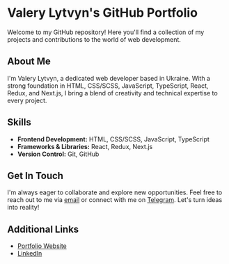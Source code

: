 # Valery Lytvyn's GitHub Portfolio

Welcome to my GitHub repository! Here you'll find a collection of my projects and contributions to the world of web development.

## About Me

I'm Valery Lytvyn, a dedicated web developer based in Ukraine. With a strong foundation in HTML, CSS/SCSS, JavaScript, TypeScript, React, Redux, and Next.js, I bring a blend of creativity and technical expertise to every project.

## Skills

- **Frontend Development:** HTML, CSS/SCSS, JavaScript, TypeScript
- **Frameworks & Libraries:** React, Redux, Next.js
- **Version Control:** Git, GitHub


## Get In Touch

I'm always eager to collaborate and explore new opportunities. Feel free to reach out to me via [email](mailto:lytvynvalery@gmail.com) or connect with me on [Telegram](https://t.me/valery_lytvyn). Let's turn ideas into reality!

## Additional Links

- [Portfolio Website](https://portfolio-valery-lytvyn.vercel.app/)
- [LinkedIn](https://www.linkedin.com/in/valery-lytvyn)
